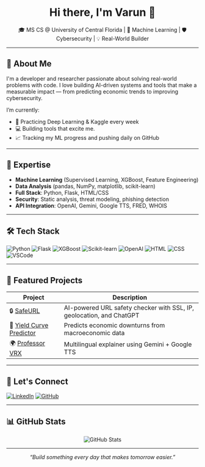 <h1 align="center">Hi there, I'm Varun 👋</h1>

<p align="center">
  🎓 MS CS @ University of Central Florida | 🤖 Machine Learning | 🛡️ Cybersecurity | 💡 Real-World Builder
</p>

---

## 🚀 About Me

I'm a developer and researcher passionate about solving real-world problems with code. I love building AI-driven systems and tools that make a measurable impact — from predicting economic trends to improving cybersecurity.

I’m currently:
- 🧠 Practicing Deep Learning & Kaggle every week
- 💻 Building tools that excite me.
- 📈 Tracking my ML progress and pushing daily on GitHub

---

## 🧠 Expertise

- **Machine Learning** (Supervised Learning, XGBoost, Feature Engineering)
- **Data Analysis** (pandas, NumPy, matplotlib, scikit-learn)
- **Full Stack**: Python, Flask, HTML/CSS
- **Security**: Static analysis, threat modeling, phishing detection
- **API Integration**: OpenAI, Gemini, Google TTS, FRED, WHOIS

---

## 🛠️ Tech Stack

![Python](https://img.shields.io/badge/Python-3670A0?style=for-the-badge&logo=python&logoColor=white)
![Flask](https://img.shields.io/badge/Flask-000000?style=for-the-badge&logo=flask)
![XGBoost](https://img.shields.io/badge/XGBoost-00BFFF?style=for-the-badge)
![Scikit-learn](https://img.shields.io/badge/Scikit--Learn-F7931E?style=for-the-badge&logo=scikit-learn&logoColor=white)
![OpenAI](https://img.shields.io/badge/OpenAI-412991?style=for-the-badge&logo=openai&logoColor=white)
![HTML](https://img.shields.io/badge/HTML5-E34F26?style=for-the-badge&logo=html5&logoColor=white)
![CSS](https://img.shields.io/badge/CSS3-1572B6?style=for-the-badge&logo=css3&logoColor=white)
![VSCode](https://img.shields.io/badge/VSCode-007ACC?style=for-the-badge&logo=visual-studio-code)

---

## 📂 Featured Projects

| Project | Description |
|--------|-------------|
| 🔒 [SafeURL](https://github.com/varunmuchanapally/FCSAP-SafeURL) | AI-powered URL safety checker with SSL, IP, geolocation, and ChatGPT |
| 🧾 [Yield Curve Predictor](https://github.com/varunmuchanapally/Yield-Curve-Prediciton) | Predicts economic downturns from macroeconomic data |
| 🌍 [Professor VRX](https://github.com/varunmuchanapally/Professor-VRX) | Multilingual explainer using Gemini + Google TTS |

---

## 🔗 Let's Connect

[![LinkedIn](https://img.shields.io/badge/LinkedIn-Varun-blue?style=for-the-badge&logo=linkedin)](https://www.linkedin.com/in/varun-prasad-muchanapally-743a561bb/)
[![GitHub](https://img.shields.io/badge/GitHub-Profile-black?style=for-the-badge&logo=github)](https://github.com/varunmuchanapally)

---

## 📊 GitHub Stats

<p align="center">
  <img src="https://github-readme-stats.vercel.app/api?username=varunmuchanapally&show_icons=true&theme=radical" alt="GitHub Stats"/>
</p>

---

<p align="center"><i>“Build something every day that makes tomorrow easier.”</i></p>
